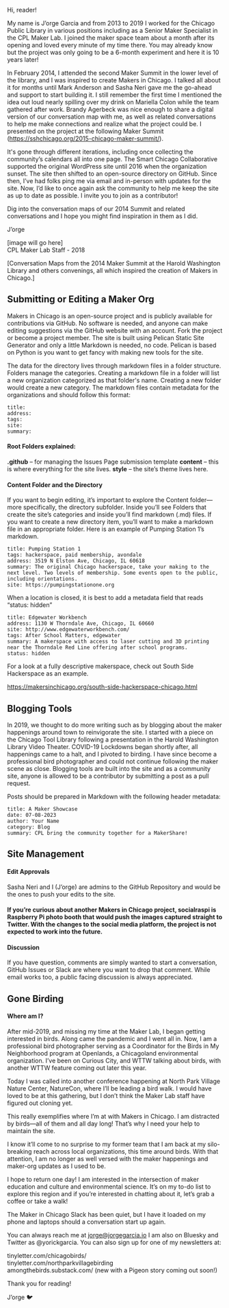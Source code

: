 Hi, reader!  

My name is J’orge Garcia and from 2013 to 2019 I worked for the Chicago Public Library in various positions including as a Senior Maker Specialist in the CPL Maker Lab. I joined the maker space team about a month after its opening and loved every minute of my time there. You may already know but the project was only going to be a 6-month experiment and here it is 10 years later!  

In February 2014, I attended the second Maker Summit in the lower level of the library, and I was inspired to create Makers in Chicago. I talked all about it for months until Mark Anderson and Sasha Neri gave me the go-ahead and support to start building it. I still remember the first time I mentioned the idea out loud nearly spilling over my drink on Mariella Colon while the team gathered after work. Brandy Agerbeck was nice enough to share a digital version of our conversation map with me, as well as related conversations to help me make connections and realize what the project could be. I presented on the project at the following Maker Summit (https://sshchicago.org/2015-chicago-maker-summit/).  

It's gone through different iterations, including once collecting the community’s calendars all into one page. The Smart Chicago Collaborative supported the original WordPress site until 2016 when the organization sunset. The site then shifted to an open-source directory on GitHub. Since then, I’ve had folks ping me via email and in-person with updates for the site. Now, I’d like to once again ask the community to help me keep the site as up to date as possible. I invite you to join as a contributor!  

Dig into the conversation maps of our 2014 Summit and related conversations and I hope you might find inspiration in them as I did.  

J’orge  
 
[image will go here]  
CPL Maker Lab Staff - 2018 

[Conversation Maps from the 2014 Maker Summit at the Harold Washington Library
and others convenings, all which inspired the creation of Makers in Chicago.]


## Submitting or Editing a Maker Org  

Makers in Chicago is an open-source project and is publicly available for contributions via GitHub. No software is needed, and anyone can make editing suggestions via the GitHub website with an account. Fork the project or become a project member. The site is built using Pelican Static Site Generator and only a little Markdown is needed, no code. Pelican is based on Python is you want to get fancy with making new tools for the site.  

The data for the directory lives through markdown files in a folder structure. Folders manage the categories. Creating a markdown file in a folder will list a new organization categorized as that folder's name. Creating a new folder would create a new category. The markdown files contain metadata for the organizations and should follow this format:  

```
title:  
address:  
tags:  
site:  
summary: 
```

#### Root Folders explained:

**.github** – for managing the Issues Page submission template
**content** – this is where everything for the site lives.
**style** – the site’s theme lives here.

#### Content Folder and the Directory

If you want to begin editing, it’s important to explore the Content folder—more specifically, the directory subfolder. Inside you’ll see Folders that create the site’s categories and inside you’ll find markdown (.md) files. If you want to create a new directory item, you’ll want to make a markdown file in an appropriate folder. Here is an example of Pumping Station 1’s markdown. 

```
title: Pumping Station 1
tags: hackerspace, paid membership, avondale
address: 3519 N Elston Ave, Chicago, IL 60618
summary: The original Chicago hackerspace, take your making to the next level. Two levels of membership. Some events open to the public, including orientations.
site: https://pumpingstationone.org
```

When a location is closed, it is best to add a metadata field that reads “status: hidden”

```
title: Edgewater Workbench
address: 1130 W Thorndale Ave, Chicago, IL 60660
site: http://www.edgewaterworkbench.com/
tags: After School Matters, edgewater
summary: A makerspace with access to laser cutting and 3D printing near the Thorndale Red Line offering after school programs.
status: hidden
```

For a look at a fully descriptive makerspace, check out South Side Hackerspace as an example.

https://makersinchicago.org/south-side-hackerspace-chicago.html

## Blogging Tools  

In 2019, we thought to do more writing such as by blogging about the maker happenings around town to reinvigorate the site. I started with a piece on the Chicago Tool Library following a presentation in the Harold Washington Library Video Theater. COVID-19 Lockdowns began shortly after, all happenings came to a halt, and I pivoted to birding. I have since become a professional bird photographer and could not continue following the maker scene as close. Blogging tools are built into the site and as a community site, anyone is allowed to be a contributor by submitting a post as a pull request.

Posts should be prepared in Markdown with the following header metadata:

```
title: A Maker Showcase
date: 07-08-2023
author: Your Name
category: Blog
summary: CPL bring the community together for a MakerShare!
```

## Site Management

#### Edit Approvals

Sasha Neri and I (J’orge) are admins to the GitHub Repository and would be the ones to push your edits to the site.

#### If you’re curious about another Makers in Chicago project, socialraspi is Raspberry Pi photo booth that would push the images captured straight to Twitter. With the changes to the social media platform, the project is not expected to work into the future.

#### Discussion
If you have question, comments are simply wanted to start a conversation, GitHub Issues or Slack are where you want to drop that comment. While email works too, a public facing discussion is always appreciated.

## Gone Birding

#### Where am I?  

After mid-2019, and missing my time at the Maker Lab, I began getting interested in birds. Along came the pandemic and I went all in. Now, I am a professional bird photographer serving as a Coordinator for the Birds in My Neighborhood program at Openlands, a Chicagoland environmental organization. I’ve been on Curious City, and WTTW talking about birds, with another WTTW feature coming out later this year.

Today I was called into another conference happening at North Park Village Nature Center, NatureCon, where I’ll be leading a bird walk. I would have loved to be at this gathering, but I don’t think the Maker Lab staff have figured out cloning yet.

This really exemplifies where I’m at with Makers in Chicago. I am distracted by birds—all of them and all day long! That’s why I need your help to maintain the site.

I know it’ll come to no surprise to my former team that I am back at my silo-breaking reach across local organizations, this time around birds. With that attention, I am no longer as well versed with the maker happenings and maker-org updates as I used to be. 

I hope to return one day! I am interested in the intersection of maker education and culture and environmental science. It’s on my to-do list to explore this region and if you’re interested in chatting about it, let’s grab a coffee or take a walk! 

The Maker in Chicago Slack has been quiet, but I have it loaded on my phone and laptops should a conversation start up again.  

You can always reach me at jorge@jorgegarcia.io I am also on Bluesky and Twitter as @yorickgarcia.  You can also sign up for one of my newsletters at: 

tinyletter.com/chicagobirds/  
tinyletter.com/northparkvillagebirding  
amongthebirds.substack.com/ (new with a Pigeon story coming out soon!)  

Thank you for reading!  

J’orge 🐦  
